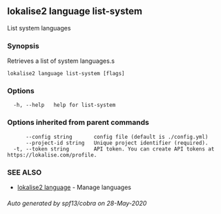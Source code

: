 ## lokalise2 language list-system

List system languages

### Synopsis

Retrieves a list of system languages.s

```
lokalise2 language list-system [flags]
```

### Options

```
  -h, --help   help for list-system
```

### Options inherited from parent commands

```
      --config string       config file (default is ./config.yml)
      --project-id string   Unique project identifier (required).
  -t, --token string        API token. You can create API tokens at https://lokalise.com/profile.
```

### SEE ALSO

* [lokalise2 language](lokalise2_language.md)	 - Manage languages

###### Auto generated by spf13/cobra on 28-May-2020
